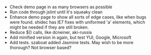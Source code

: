 * Check demo page in as many browsers as possible
* Run code through jslint until it's squeaky clean
* Enhance demo page to show all sorts of edge cases, like when bugs were found.  shidec has IE7 fixes with uniformed 'a' elements, which might be needed if they are still broken.
* Reduce $() calls, like dcneiner, aki-russia
* Add minified version in again, but test YUI, Google, Microsoft
* Add tests.  szaboat added Jasmine tests.  May wish to be more thorough?  Not browser based?
